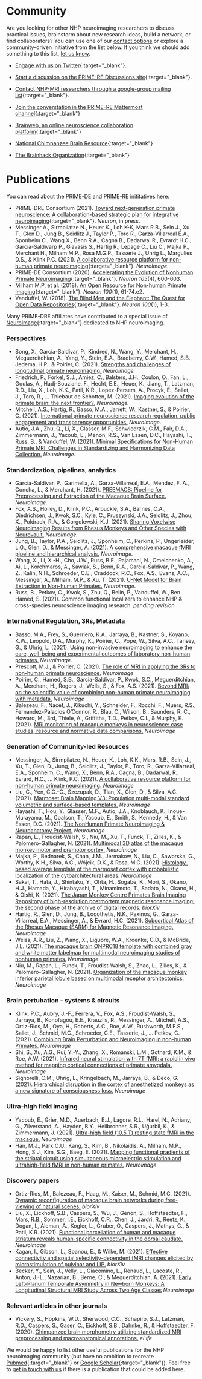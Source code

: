 # Community

Are you looking for other NHP neuroimaging researchers to discuss practical issues, brainstorm about new research ideas, build a network, or find collaborators? You can use one of our [contact options](contact.md) or explore a community-driven initiative from the list below. If you think we should add something to this list, [let us know](https://github.com/PRIME-RE/prime-re.github.io/issues/new?assignees=&labels=Contact&template=contact.md&title=[Contact]:%C2%A0%3Ctopic%3E).
<br>


- [Engage with us on Twitter](https://twitter.com/PRIMatE_RE){:target="_blank"}.  
- [Start a discussion on the PRIME-RE Discussions site](https://github.com/PRIME-RE/prime-re.github.io/discussions){:target="_blank"}.             
- [Contact NHP-MRI researchers through a google-group mailing list](https://groups.google.com/forum/#!forum/nhp-mri){:target="_blank"}.   
- [Join the converstation in the PRIME-RE Mattermost channel](https://mattermost.brainhack.org/brainhack/channels/prime-re){:target="_blank"}     
      

- [Brainweb, an online neuroscience collaboration platform](https://brain-web.github.io/){:target="_blank"}     
- [National Chimpanzee Brain Resource](https://www.chimpanzeebrain.org/){:target="_blank"}     
- [The Brainhack Organization](https://brainhack.org/){:target="_blank"}      


# Publications

You can read about the [PRIME-DE](http://fcon_1000.projects.nitrc.org/indi/indiPRIME.html) and [PRIME-RE](https://prime-re.github.io/) inititatives here:     
- PRIME-DRE Consortium (2021). [Toward next-generation primate neuroscience: A collaboration-based strategic plan for integrative neuroimaging](https://www.sciencedirect.com/science/article/abs/pii/S0896627321007832){:target="_blank"}. *Neuron*, in press.
- Messinger A., Sirmpilatze N., Heuer K., Loh K-K, Mars R.B., Sein J., Xu T., Glen D., Jung B., Seidlitz J., Taylor P., Toro R., Garza-Villarreal E.A., Sponheim C., Wang X., Benn R.A., Cagna B., Dadarwal R., Evrardt H.C., Garcia-Saldivarp P., Giavasis S., Hartig R., Lepage C., Liu C., Majka P., Merchant H., Milham M.P., Rosa M.G.P., Tasserie J., Uhrig L., Margulies D.S., & Klink P.C. (2021). [A collaborative resource platform for non-human primate neuroimaging](https://doi.org/10.1016/j.neuroimage.2020.117519){:target="_blank"}. *NeuroImage*.     
- PRIME-DE Consortium (2020). [Accelerating the Evolution of Nonhuman Primate Neuroimaging](https://doi.org/10.1016/j.neuron.2019.12.023){:target="_blank"}. *Neuron 105*(4), 600-603.
- Milham M.P, et al. (2018). [An Open Resource for Non-human Primate Imaging](https://doi.org/10.1016/j.neuron.2018.08.039){:target="_blank"}. *Neuron 100*(1), 61-74.e2.     
- Vanduffel, W. (2018). [The Blind Men and the Elephant: The Quest for Open Data Repositories](https://doi.org/10.1016/j.neuron.2018.09.039){:target="_blank"}. *Neuron 100*(1), 1-3.
      
Many PRIME-DRE affiliates have contributed to a special issue of [NeuroImage](https://www.journals.elsevier.com/neuroimage){:target="_blank"} dedicated to NHP neuroimaging.     

### Perspectives     			
- Song, X., García-Saldivar, P., Kindred, N., Wang, Y., Merchant, H., Meguerditchian, A., Yang, Y., Stein, E.A., Bradberry, C.W., Hamed, S.B., Jedema, H.P., & Poirier, C.	(2021). [Strengths and challenges of longitudinal primate neuroimaging.](https://www.sciencedirect.com/science/article/pii/S105381192100286X) *Neuroimage.*    
- Friedrich, P., Forkel, S.J., Amiez, C., Balsters, J.H., Coulon, O., Fan, L., Goulas, A., Hadj-Bouziane, F., Hecht, E.E., Heuer, K., Jiang, T., Latzman, R.D., Liu, X., Loh, K.K., Patil, K.R., Lopez-Persem, A., Procyk, E., Sallet, J., Toro, R., … Thiebaut de Schotten, M.	(2021). [Imaging evolution of the primate brain: the next frontier?.](https://www.sciencedirect.com/science/article/pii/S1053811920311708) *Neuroimage.*    
- Mitchell, A.S., Hartig, R., Basso, M.A., Jarrett, W., Kastner, S., & Poirier, C.	(2021). [International primate neuroscience research regulation, public engagement and transparency opportunities.](https://www.sciencedirect.com/science/article/pii/S105381192031185X) *Neuroimage.*     
- Autio, J.A., Zhu, Q., Li, X., Glasser, M.F., Schwiedrzik, C.M., Fair, D.A., Zimmermann, J., Yacoub, E., Menon, R.S., Van Essen, D.C., Hayashi, T., Russ, B., & Vanduffel, W.	(2021). [Minimal Specifications for Non-Human Primate MRI: Challenges in Standardizing and Harmonizing Data Collection.](https://arxiv.org/abs/2010.04325) *Neuroimage.*

### Standardization, pipelines, analytics    				
- Garcia-Saldivar, P., Garimella, A., Garza-Villarreal, E.A., Mendez, F. A., Concha, L., & Merchant, H.	(2021).	[PREEMACS: Pipeline for Preprocessing and Extraction of the Macaque Brain Surface.](https://www.sciencedirect.com/science/article/pii/S1053811920311563) *Neuroimage.*   
- Fox, A.S., Holley, D., Klink, P.C., Arbuckle, S.A., Barnes, C.A., Diedrichsen, J., Kwok, S.C., Kyle, C., Pruszynski, J.A., Seidlitz, J., Zhou, X., Poldrack, R.A., & Gorgolewski, K.J. (2021). [Sharing Voxelwise Neuroimaging Results from Rhesus Monkeys and Other Species with Neurovault.](https://www.sciencedirect.com/science/article/pii/S105381192031003X) *Neuroimage.*
- Jung, B., Taylor, P.A., Seidlitz, J., Sponheim, C., Perkins, P., Ungerleider, L.G., Glen, D., & Messinger, A.	(2021). [A comprehensive macaque fMRI pipeline and hierarchical analysis.](https://www.sciencedirect.com/science/article/pii/S1053811921002743) *Neuroimage.*    
- Wang, X., Li, X.-H., Cho, J.W., Russ, B.E., Rajamani, N., Omelchenko, A., Ai, L., Korchmaros, A., Sawiak, S., Benn, R.A., Garcia-Saldivar, P., Wang, Z., Kalin, N.H., Schroeder, C.E., Craddock, R.C., Fox, A.S., Evans, A.C., Messinger, A., Milham, M.P., & Xu, T.	(2021). [U-Net Model for Brain Extraction in Non-human Primates.](https://www.sciencedirect.com/science/article/pii/S1053811921002780) *Neuroimage.*    
- Russ, B., Petkov, C., Kwok, S., Zhu, Q., Belin, P., Vanduffel, W., Ben Hamed, S.	(2021). Common functional localizers to enhance NHP & cross-species neuroscience imaging research. *pending revision*
				
### International Regulation, 3Rs, Metadata				
- Basso, M.A., Frey, S., Guerriero, K.A., Jarraya, B., Kastner, S., Koyano, K.W., Leopold, D.A., Murphy, K., Poirier, C., Pope, W., Silva, A.C., Tansey, G., & Uhrig, L. (2021). [Using non-invasive neuroimaging to enhance the care, well-being and experimental outcomes of laboratory non-human primates.](https://www.sciencedirect.com/science/article/pii/S1053811920311526) *Neuroimage.*      
- Prescott, M.J., & Poirier, C.	(2021). [The role of MRI in applying the 3Rs to non-human primate neuroscience.](https://www.sciencedirect.com/science/article/pii/S1053811920310065) *Neuroimage*       
- Poirier, C., Hamed, S.B., Garcia-Saldivar, P., Kwok, S.C., Meguerditchian, A., Merchant, H., Rogers, J., Wells, S., & Fox, A.S.	(2021). [Beyond MRI: on the scientific value of combining non-human primate neuroimaging with metadata.](https://www.sciencedirect.com/science/article/pii/S1053811920311642) *Neuroimage*     
- Balezeau, F., Nacef, J., Kikuchi, Y., Schneider, F., Rocchi, F., Muers, R.S., Fernandez-Palacios O’Connor, R., Blau, C., Wilson, B., Saunders, R. C., Howard, M., 3rd, Thiele, A., Griffiths, T.D., Petkov, C.I., & Murphy, K.(2021). [MRI monitoring of macaque monkeys in neuroscience: case studies, resource and normative data comparisons.](https://www.sciencedirect.com/science/article/pii/S1053811921000550) *Neuroimage*    
				
### Generation of Community-led Resources				
- Messinger, A., Sirmpilatze, N., Heuer, K., Loh, K.K., Mars, R.B., Sein, J., Xu, T., Glen, D., Jung, B., Seidlitz, J., Taylor, P., Toro, R., Garza-Villarreal, E.A., Sponheim, C., Wang, X., Benn, R.A., Cagna, B., Dadarwal, R., Evrard, H.C., … Klink, P.C. (2021). [A collaborative resource platform for non-human primate neuroimaging.](https://www.sciencedirect.com/science/article/pii/S1053811920310041) *Neuroimage*     
- Liu, C., Yen, C.C.-C., Szczupak, D., Tian, X., Glen, D., & Silva, A.C. (2021). [Marmoset Brain Mapping V3: Population multi-modal standard volumetric and surface-based templates.](https://www.sciencedirect.com/science/article/pii/S1053811920311058) *Neuroimage*     
- Hayashi, T., Hou, Y., Glasser, M.F., Autio, J.A., Knoblauch, K., Inoue-Murayama, M., Coalson, T., Yacoub, E., Smith, S., Kennedy, H., & Van Essen, D.C. (2021). [The NonHuman Primate Neuroimaging & Neuroanatomy Project.](https://www.sciencedirect.com/science/article/pii/S1053811921000033) *Neuroimage*     
- Rapan, L., Froudist-Walsh, S., Niu, M., Xu, T., Funck, T., Zilles, K., & Palomero-Gallagher, N. (2021). [Multimodal 3D atlas of the macaque monkey motor and premotor cortex.](https://www.sciencedirect.com/science/article/pii/S1053811920310594) *Neuroimage*     
- Majka, P., Bednarek, S., Chan, J.M., Jermakow, N., Liu, C., Saworska, G., Worthy, K.H., Silva, A.C., Wójcik, D.K., & Rosa, M.G. (2021). [Histology-based average template of the marmoset cortex with probabilistic localization of the cytoarchitectural areas.](https://www.sciencedirect.com/science/article/pii/S1053811920311101) *Neuroimage*       
- Sakai, T., Hata, J., Shintaku, Y., Ohta, H., Sogabe, K., Mori, S., Okano, H.J., Hamada, Y., Hirabayashi, T., Minamimoto, T., Sadato, N., Okano, H., & Oishi, K. (2021). [The Japan Monkey Centre Primates Brain Imaging Repository of high-resolution postmortem magnetic resonance imaging: the second phase of the archive of digital records.](https://www.biorxiv.org/content/10.1101/2020.08.23.263517v1) *biorXiv*
- Hartig, R., Glen, D., Jung, B., Logothetis, N.K., Paxinos, G., Garza-Villarreal, E.A., Messinger, A., & Evrard, H.C.	(2021). [Subcortical Atlas of the Rhesus Macaque (SARM) for Magnetic Resonance Imaging.](https://doi.org/10.1016/j.neuroimage.2021.117996) *Neuroimage*     
- Weiss, A.R., Liu, Z., Wang, X., Liguore, W.A., Kroenke, C.D., & McBride, J.L.	(2021). [The macaque brain ONPRC18 template with combined gray and white matter labelmap for multimodal neuroimaging studies of nonhuman primates.](https://www.sciencedirect.com/science/article/pii/S1053811920310028) *Neuroimage*     
- Niu, M., Rapan, L., Funck, T., Froudist-Walsh, S., Zhao, L., Zilles, K., & Palomero-Gallagher, N.	(2021). [Organization of the macaque monkey inferior parietal lobule based on multimodal receptor architectonics.](https://www.sciencedirect.com/science/article/pii/S1053811921001208?via%3Dihub) *Neuroimage*      
				
### Brain pertubation - systems & circuits				
- Klink, P.C., Aubry, J.-F., Ferrera, V., Fox, A.S., Froudist-Walsh, S., Jarraya, B., Konofagou, E.E., Krauzlis, R., Messinger, A., Mitchell, A.S., Ortiz-Rios, M., Oya, H., Roberts, A.C., Roe, A.W., Rushworth, M.F.S., Sallet, J., Schmid, M.C., Schroeder, C.E., Tasserie, J., … Petkov, C.	(2021). [Combining Brain Perturbation and Neuroimaging in non-human Primates.](https://doi.org/10.1016/j.neuroimage.2021.118017) *Neuroimage*
- Shi, S., Xu, A.G., Rui, Y.-Y., Zhang, X., Romanski, L.M., Gothard, K.M., & Roe, A.W. (2021). [Infrared neural stimulation with 7T fMRI: a rapid in vivo method for mapping cortical connections of primate amygdala.](https://www.sciencedirect.com/science/article/pii/S1053811921000951) *Neuroimage*       
- Signorelli, C.M., Uhrig, L., Kringelbach, M., Jarraya, B., & Deco, G.	(2021). [Hierarchical disruption in the cortex of anesthetized monkeys as a new signature of consciousness loss.](https://www.sciencedirect.com/science/article/pii/S1053811920311034) *Neuroimage*     
				
### Ultra-high field imaging				
- Yacoub, E., Grier, M.D., Auerbach, E.J., Lagore, R.L., Harel, N., Adriany, G., Zilverstand, A., Hayden, B.Y., Heilbronner, S.R., Uğurbil, K., & Zimmermann, J. (2021). [Ultra-high field (10.5 T) resting state fMRI in the macaque.](https://www.sciencedirect.com/science/article/pii/S1053811920308351) *Neuroimage*      
- Han, M.J., Park C.U., Kang, S., Kim, B., Nikolaidis, A., Milham, M.P., Hong, S.J., Kim, S.G., Baeg, E. (2021). [Mapping functional gradients of the striatal circuit using simultaneous microelectric stimulation and ultrahigh-field fMRI in non-human primates.](https://www.sciencedirect.com/science/article/pii/S1053811921003542?via%3Dihub) *Neuroimage*     
				
### Discovery papers				
- Ortiz-Rios, M., Balezeau, F., Haag, M., Kaiser, M., Schmid, M.C.	(2021). [Dynamic reconfiguration of macaque brain networks during free-viewing of natural scenes.](https://biorxiv.org/cgi/content/short/2021.04.16.439433v1) *biorXiv*     
- Liu, X., Eickhoff, S.B., Caspers, S., Wu, J., Genon, S., Hoffstaedter, F., Mars, R.B., Sommer, I.E., Eickhoff, C.R., Chen, J., Jardri, R., Reetz, K., Dogan, I., Aleman, A., Kogler, L., Gruber, O., Caspers, J., Mathys, C., & Patil, K.R. (2021). [Functional parcellation of human and macaque striatum reveals human-specific connectivity in the dorsal caudate.](https://www.sciencedirect.com/science/article/pii/S1053811921002834) *Neuroimage*     
- Kagan, I., Gibson, L., Spanou, E., & Wilke, M. (2021). [Effective connectivity and spatial selectivity-dependent fMRI changes elicited by microstimulation of pulvinar and LIP.](https://www.biorxiv.org/content/10.1101/2020.09.16.298539v1) *biorXiv*     
- Becker, Y., Sein, J., Velly, L., Giacomino, L., Renaud, L., Lacoste, R., Anton, J.-L., Nazarian, B., Berne, C., & Meguerditchian, A. (2021). [Early Left-Planum Temporale Asymmetry in Newborn Monkeys: A Longitudinal Structural MRI Study Across Two Age Classes](https://www.sciencedirect.com/science/article/pii/S1053811920310600) *Neuroimage*     
				
### Relevant articles in other journals				
- Vickery, S., Hopkins, W.D., Sherwood, C.C., Schapiro, S.J., Latzman, R.D., Caspers, S., Gaser, C., Eickhoff, S.B., Dahnke, R., & Hoffstaedter, F.	(2020). [Chimpanzee brain morphometry utilizing standardized MRI preprocessing and macroanatomical annotations.](https://elifesciences.org/articles/60136) *eLife*     
 

We would be happy to list other useful publications for the NHP neuroimaging community (but have no ambition to recreate [Pubmed](https://pubmed.ncbi.nlm.nih.gov/){:target="_blank"} or [Google Scholar](https://scholar.google.com/){:target="_blank"}). Feel free to [get in touch with us](contact.md) if there is a publication that could be added here.      
